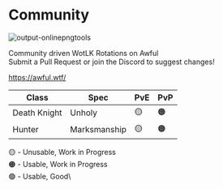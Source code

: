 # Community
![output-onlinepngtools](https://github.com/Snoogens101/Community/assets/77063463/5950efaa-51d5-46e2-b063-237c29977df8)


Community driven WotLK Rotations on Awful\
Submit a Pull Request or join the Discord to suggest changes!

https://awful.wtf/

| Class  | Spec | PvE | PvP |
| ------------- | ------------- | ------------- | ------------- |
| Death Knight  | Unholy  | 🟡 | 🟠 |
| Hunter  | Marksmanship  | 🟡 | 🟠 |

🟡 - Unusable, Work in Progress\
🟠 - Usable, Work in Progress\
🟢 - Usable, Good\
